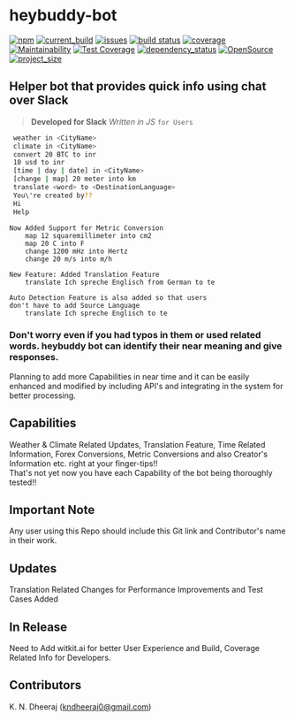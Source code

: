 # heybuddy-bot
[![npm](https://img.shields.io/github/license/DheerajKN/heybuddy-bot.svg)](https://spdx.org/licenses/MIT)
[![current_build](https://img.shields.io/badge/dynamic/json.svg?label=current&url=https%3A%2F%2Fraw.githubusercontent.com%2FDheerajKN%2Fheybuddy-bot%2Fmaster%2Fpackage.json&query=%24.version&colorB=green)]()
[![issues](https://img.shields.io/github/issues/DheerajKN/heybuddy-bot.svg)]()
[![build status](https://travis-ci.org/DheerajKN/heybuddy-bot.svg?branch=master)](https://travis-ci.org/DheerajKN/heybuddy-bot.svg?branch=master)
[![coverage](https://coveralls.io/repos/DheerajKN/heybuddy-bot/badge.svg?branch=master)](https://coveralls.io/r/DheerajKN/heybuddy-bot)
[![Maintainability](https://api.codeclimate.com/v1/badges/c7f6e2eb55a2d6786aa9/maintainability)](https://codeclimate.com/github/DheerajKN/heybuddy-bot/maintainability)
[![Test Coverage](https://api.codeclimate.com/v1/badges/c7f6e2eb55a2d6786aa9/test_coverage)](https://codeclimate.com/github/DheerajKN/heybuddy-bot/test_coverage)
[![dependency_status](https://img.shields.io/david/DheerajKN/heybuddy-bot.svg)](https://img.shields.io/DheerajKN/heybuddy-bot.svg?style=flat-square)
[![OpenSource](https://badges.frapsoft.com/os/v1/open-source.svg?v=103)](https://badges.frapsoft.com/os/v1/open-source.svg?v=103)
[![project_size](https://img.shields.io/github/repo-size/badges/shields.svg)](https://img.shields.io/github/repo-size/badges/shields.svg)

## Helper bot that provides quick info using chat over Slack

> **Developed for Slack** *Written in JS* `for Users`

```bash
 weather in <CityName>
 climate in <CityName>
 convert 20 BTC to inr
 10 usd to inr
 [time | day | date] in <CityName>
 [change | map] 20 meter into km
 translate <word> to <DestinationLanguage>
 You\'re created by??
 Hi
 Help
```
```
Now Added Support for Metric Conversion
    map 12 squaremillimeter into cm2
    map 20 C into F
    change 1200 mHz into Hertz
    change 20 m/s into m/h  
```
```
New Feature: Added Translation Feature
    translate Ich spreche Englisch from German to te
    
Auto Detection Feature is also added so that users
don't have to add Source Language
    translate Ich spreche Englisch to te
```

### Don't worry even if you had typos in them or used related words. heybuddy bot can identify their near meaning and give responses.
Planning to add more Capabilities in near time and it can be easily enhanced and modified by including API's
and integrating in the system for better processing.

## Capabilities
Weather & Climate Related Updates, Translation Feature, Time Related Information, Forex Conversions, Metric Conversions and also
Creator's Information etc. right at your finger-tips!!  
That's not yet now you have each Capability of the bot being thoroughly tested!!  

## Important Note
Any user using this Repo should include this Git link and Contributor's name in their work.

## Updates
Translation Related Changes for Performance Improvements and Test Cases Added

## In Release
Need to Add witkit.ai for better User Experience and Build, Coverage Related Info for Developers.

## Contributors
K. N. Dheeraj (kndheeraj0@gmail.com)
